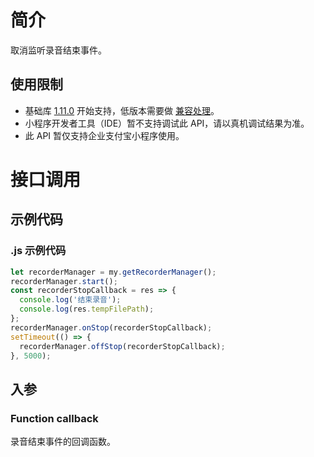 # 简介

取消监听录音结束事件。

## 使用限制

- 基础库 [1.11.0](https://opendocs.alipay.com/mini/framework/lib) 开始支持，低版本需要做 [兼容处理](https://docs.alipay.com/mini/framework/compatibility)。
- 小程序开发者工具（IDE）暂不支持调试此 API，请以真机调试结果为准。
- 此 API 暂仅支持企业支付宝小程序使用。

# 接口调用

## 示例代码

### .js 示例代码

```javascript
let recorderManager = my.getRecorderManager();
recorderManager.start();
const recorderStopCallback = res => {
  console.log('结束录音');
  console.log(res.tempFilePath);
};
recorderManager.onStop(recorderStopCallback);
setTimeout(() => {
  recorderManager.offStop(recorderStopCallback);
}, 5000);
```

## 入参

### Function callback

录音结束事件的回调函数。
